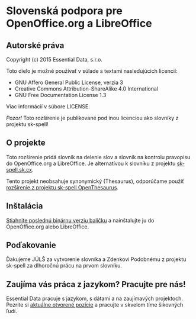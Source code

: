 Slovenská podpora pre OpenOffice.org a LibreOffice
==================================================

Autorské práva
--------------

Copyright (c) 2015 Essential Data, s.r.o.

Toto dielo je možné používať v súlade s textami nasledujúcich licencií:

* GNU Affero General Public License, verzia 3
* Creative Commons Attribution-ShareAlike 4.0 International
* GNU Free Documentation License 1.3

Viac informácií v súbore LICENSE. 

*Pozor!* Toto rozšírenie je publikované pod inou licenciou ako slovníky z projektu sk-spell!


O projekte
----------

Toto rozšírenie pridá slovník na delenie slov a slovník na kontrolu pravopisu do
OpenOffice.org a LibreOffice. Je alternatívou k slovníku z projektu [sk-spell.sk.cx](http://sk-spell.sk.cx/).

Tento projekt neobsahuje synonymický (Thesaurus), odporúčame použiť [rozšírenie z projektu sk-spell OpenThesaurus](http://www.sk-spell.sk.cx/file_download/53/Slovak-Thesaurus.oxt).

Inštalácia
----------

[Stiahnite poslednú binárnu verziu balíčku](https://github.com/essential-data/libreoffice-sk-spell-hyph/releases/latest) a nainštalujte ju do OpenOffice.org alebo LibreOffice.

Poďakovanie
-----------

Ďakujeme JÚLŠ za vytvorenie slovníka a Zdenkovi Podobnému z projektu sk-spell za dlhoročnú prácu
na prvom slovníku.

Zaujíma vás práca z jazykom? Pracujte pre nás!
----------------------------------------------

Essential Data pracuje s jazykom, s dátami a na zaujímavých projektoch. Pozrite si [aktuálne otvorené pozície](http://www.essential-data.sk/pracujte-pre-nas/) a pracujte v skvelom tíme šikovných ľudí.
